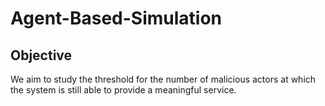 # Agent-Based-Simulation

## Objective

We aim to study the threshold for the number of malicious actors at which the system is still able to provide a meaningful service.
